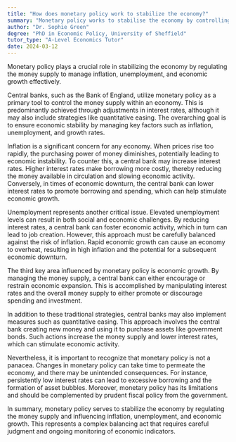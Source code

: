```yaml
---
title: "How does monetary policy work to stabilize the economy?"
summary: "Monetary policy works to stabilise the economy by controlling the supply of money to manage inflation, unemployment, and economic growth."
author: "Dr. Sophie Green"
degree: "PhD in Economic Policy, University of Sheffield"
tutor_type: "A-Level Economics Tutor"
date: 2024-03-12
---
```


Monetary policy plays a crucial role in stabilizing the economy by regulating the money supply to manage inflation, unemployment, and economic growth effectively.

Central banks, such as the Bank of England, utilize monetary policy as a primary tool to control the money supply within an economy. This is predominantly achieved through adjustments in interest rates, although it may also include strategies like quantitative easing. The overarching goal is to ensure economic stability by managing key factors such as inflation, unemployment, and growth rates.

Inflation is a significant concern for any economy. When prices rise too rapidly, the purchasing power of money diminishes, potentially leading to economic instability. To counter this, a central bank may increase interest rates. Higher interest rates make borrowing more costly, thereby reducing the money available in circulation and slowing economic activity. Conversely, in times of economic downturn, the central bank can lower interest rates to promote borrowing and spending, which can help stimulate economic growth.

Unemployment represents another critical issue. Elevated unemployment levels can result in both social and economic challenges. By reducing interest rates, a central bank can foster economic activity, which in turn can lead to job creation. However, this approach must be carefully balanced against the risk of inflation. Rapid economic growth can cause an economy to overheat, resulting in high inflation and the potential for a subsequent economic downturn.

The third key area influenced by monetary policy is economic growth. By managing the money supply, a central bank can either encourage or restrain economic expansion. This is accomplished by manipulating interest rates and the overall money supply to either promote or discourage spending and investment.

In addition to these traditional strategies, central banks may also implement measures such as quantitative easing. This approach involves the central bank creating new money and using it to purchase assets like government bonds. Such actions increase the money supply and lower interest rates, which can stimulate economic activity.

Nevertheless, it is important to recognize that monetary policy is not a panacea. Changes in monetary policy can take time to permeate the economy, and there may be unintended consequences. For instance, persistently low interest rates can lead to excessive borrowing and the formation of asset bubbles. Moreover, monetary policy has its limitations and should be complemented by prudent fiscal policy from the government.

In summary, monetary policy serves to stabilize the economy by regulating the money supply and influencing inflation, unemployment, and economic growth. This represents a complex balancing act that requires careful judgment and ongoing monitoring of economic indicators.
    